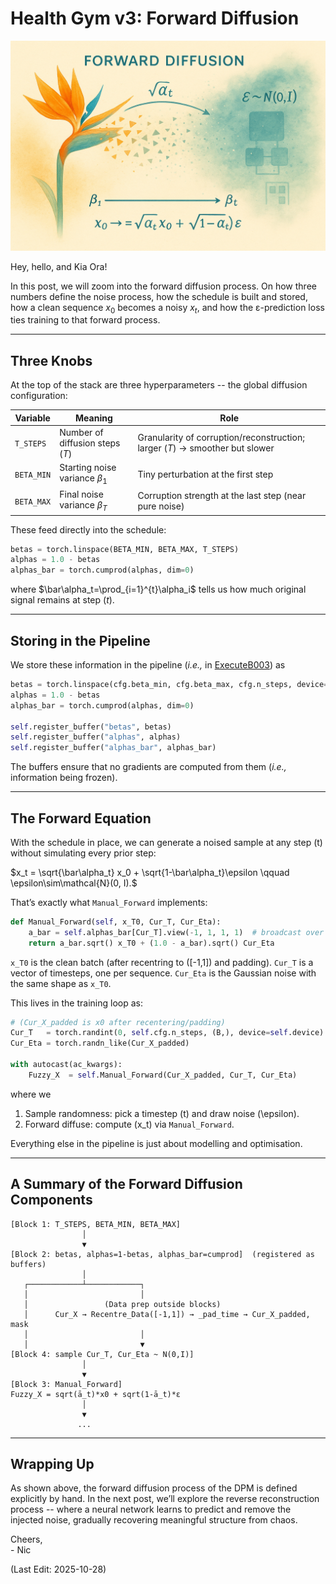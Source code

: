 # Health Gym v3: Forward Diffusion

<img src="Supporting_Images/ZFig055_HGv3_ForwardDiffusion.png" width="600"/>

Hey, hello, and Kia Ora!

In this post, we will zoom into the forward diffusion process. On how three numbers define the noise process, how the schedule is built and stored, how a clean sequence $x_0$ becomes a noisy $x_t$, and how the ε-prediction loss ties training to that forward process.

---

## Three Knobs

At the top of the stack are three hyperparameters -- the global diffusion configuration:

| Variable   | Meaning                       | Role                                                                       |
| ---------- | ----------------------------- | -------------------------------------------------------------------------- |
| `T_STEPS`  | Number of diffusion steps ($T$) | Granularity of corruption/reconstruction; larger ($T$) → smoother but slower |
| `BETA_MIN` | Starting noise variance $\beta_1$    | Tiny perturbation at the first step                                        |
| `BETA_MAX` | Final noise variance $\beta_T$      | Corruption strength at the last step (near pure noise)                     |

These feed directly into the schedule:

```python
betas = torch.linspace(BETA_MIN, BETA_MAX, T_STEPS)
alphas = 1.0 - betas
alphas_bar = torch.cumprod(alphas, dim=0)
```
where
$\bar\alpha_t=\prod_{i=1}^{t}\alpha_i$ tells us how much original signal remains at step ($t$).

---

## Storing in the Pipeline

We store these information in the pipeline (*i.e.,* in [ExecuteB003](https://github.com/NicKuo-ResearchStuff/Health_Gym_AI/blob/main/Blogs/Blogs006_HandsOn(HealthGymV3)/2025_10_23_HealthGymDiffusion_Example.ipynb)) as

```python
betas = torch.linspace(cfg.beta_min, cfg.beta_max, cfg.n_steps, device=device)
alphas = 1.0 - betas
alphas_bar = torch.cumprod(alphas, dim=0)

self.register_buffer("betas", betas)
self.register_buffer("alphas", alphas)
self.register_buffer("alphas_bar", alphas_bar)
```
The buffers ensure that no gradients are computed from them (*i.e.,* information being frozen).

---

## The Forward Equation

With the schedule in place, we can generate a noised sample at any step (t) without simulating every prior step:

$x_t = \sqrt{\bar\alpha_t} x_0 + \sqrt{1-\bar\alpha_t}\epsilon \qquad \epsilon\sim\mathcal{N}(0, I).$

That’s exactly what `Manual_Forward` implements:

```python
def Manual_Forward(self, x_T0, Cur_T, Cur_Eta):
    a_bar = self.alphas_bar[Cur_T].view(-1, 1, 1, 1)  # broadcast over channels/time
    return a_bar.sqrt() x_T0 + (1.0 - a_bar).sqrt() Cur_Eta
```

`x_T0` is the clean batch (after recentring to ([-1,1]) and padding).
`Cur_T` is a vector of timesteps, one per sequence.
`Cur_Eta` is the Gaussian noise with the same shape as `x_T0`.

This lives in the training loop as:
```python
# (Cur_X_padded is x0 after recentering/padding)
Cur_T   = torch.randint(0, self.cfg.n_steps, (B,), device=self.device)   # sample t
Cur_Eta = torch.randn_like(Cur_X_padded)                                  # sample ε ~ N(0,I)

with autocast(ac_kwargs):
    Fuzzy_X  = self.Manual_Forward(Cur_X_padded, Cur_T, Cur_Eta)          # x_t
```
where we 
1. Sample randomness: pick a timestep (t) and draw noise (\epsilon).
2. Forward diffuse: compute (x_t) via `Manual_Forward`.

Everything else in the pipeline is just about modelling and optimisation.

---

## A Summary of the Forward Diffusion Components

```
[Block 1: T_STEPS, BETA_MIN, BETA_MAX]
                │
                ▼
[Block 2: betas, alphas=1-betas, alphas_bar=cumprod]  (registered as buffers)
                │
   ┌────────────┴────────────┐
   │                         │
   │                 (Data prep outside blocks)
   │      Cur_X → Recentre_Data([-1,1]) → _pad_time → Cur_X_padded, mask
   │                         │
   │                         ▼
[Block 4: sample Cur_T, Cur_Eta ~ N(0,I)]
                │
                ▼
[Block 3: Manual_Forward]
Fuzzy_X = sqrt(ā_t)*x0 + sqrt(1-ā_t)*ε
                │
                ▼
               ...

```

---

## Wrapping Up

As shown above, the forward diffusion process of the DPM is defined explicitly by hand. In the next post, we’ll explore the reverse reconstruction process -- where a neural network learns to predict and remove the injected noise, gradually recovering meaningful structure from chaos.

Cheers,</br>
\- Nic

(Last Edit: 2025-10-28)
